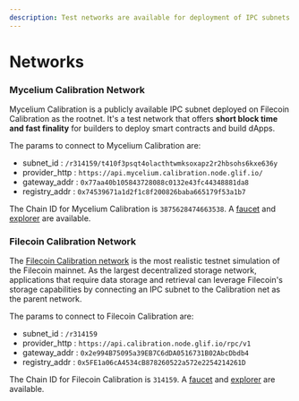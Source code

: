 ```yaml
---
description: Test networks are available for deployment of IPC subnets.
---
```


# Networks

### Mycelium Calibration Network

Mycelium Calibration is a publicly available IPC subnet deployed on Filecoin Calibration as the rootnet. It's a test network that offers **short block time and fast finality** for builders to deploy smart contracts and build dApps.

The params to connect to Mycelium Calibration are:

* subnet\_id : `/r314159/t410f3psqt4olacthtwmksoxapz2r2hbsohs6kxe636y`
* provider\_http : `https://api.mycelium.calibration.node.glif.io/`
* gateway\_addr : `0x77aa40b105843728088c0132e43fc44348881da8`
* registry\_addr : `0x74539671a1d2f1c8f200826baba665179f53a1b7`

The Chain ID for Mycelium Calibration is `3875628474663538`. A [faucet](https://faucet.mycelium.calibration.node.glif.io/) and [explorer](https://explorer.mycelium.calibration.node.glif.io/) are available.

### Filecoin Calibration Network

The [Filecoin Calibration network](https://docs.filecoin.io/networks/calibration) is the most realistic testnet simulation of the Filecoin mainnet. As the largest decentralized storage network, applications that require data storage and retrieval can leverage Filecoin's storage capabilities by connecting an IPC subnet to the Calibration net as the parent network.

The params to connect to Filecoin Calibration are:

* subnet\_id : `/r314159`
* provider\_http : `https://api.calibration.node.glif.io/rpc/v1`
* gateway\_addr : `0x2e994B75095a39EB7C6dDA0516731B02AbcDbdb4`
* registry\_addr : `0x5FE1a06cA4534cB878260522a572e2254214261D`

The Chain ID for Filecoin Calibration is `314159`. A [faucet](https://faucet.calibration.fildev.network/) and [explorer](https://calibration.filfox.info/en) are available.
